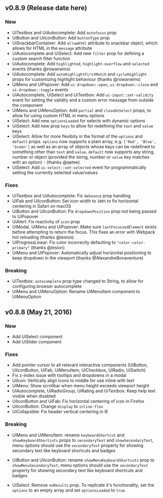 ## v0.8.9 (Release date here)

### New
* UiTextbox and UiAutocomplete: Add `autofocus` prop
* UiButton and UiIconButton: Add `buttonType` prop
* UiSnackbarContainer: Add `allowHtml` attribute to snackbar object, which allows for HTML in the `message` attribute
* UiAutocomplete and UiSelect: Add new `filter` prop for defining a custom search filter function
* UiAutocomplete: Add `highlighted`, `highlight-overflow` and `selected` events (thanks @rowanwins)
* UiAutocomplete: Add `autoHighlightFirstMatch` and `cycleHighlight` props for customizing highlight behaviour (thanks @rowanwins)
* UiMenu and UiPopover: Add `ui-dropdown::open`, `ui-dropdown::close` and `ui-dropdown::toggle` events
* UiAutocomplete, UiSelect and UiTextbox: Add `ui-input::set-validity` event for setting the validity and a custom error message from outside the component
* UiMenu and UiMenuOption: Add `partial` and `closeOnSelect` props, to allow for using custom HTML in menu options
* UiSelect: Add new `optionsLoaded` for selects with dynamic options
* UiSelect: Add new prop `keys` to allow for redefining the `text` and `value` keys
* UiSelect: Allow for more flexibity in the format of the `options` and `default` props. `options` now supports a plain array, e.g. `['Red', 'Blue', 'Green']` as well as an array of objects whose keys can be redefined to something other than `text` and `value`. `default` now supports any string, number or object (provided the string, number or `value` key matches with an option) - (thanks @qetee)
* UiSelect: Add `ui-select::set-selected` event for programmatically setting the currently selected value/values

### Fixes
* UiTextbox and UiAutocomplete: Fix `debounce` prop handling
* UiFab and UiIconButton: Set icon width to `100%` to fix horizontal centering in Safari on macOS
* UiButton and UiIconButton: Fix `dropdownPosition` prop not being passed to UiPopover
* UiAlert: Fix reactivity of `icon` prop
* UiModal, UiMenu and UiPopover: Make sure `lastFocussedElement` exists before attempting to return the focus. This fixes an error with Webpack hot reloading (thanks @lesion).
* UiProgressLinear: Fix color incorrectly defaulting to `"color-color-primary"` (thanks @lesion)
* UiMenu and UiPopover: Automatically adjust horizontal positioning to keep dropdown in the viewport (thanks @AlexandreBonaventure)

### Breaking
* UiTextbox: `autocomplete` prop type changed to String, to allow for configuring browser autocomplete
* UiMenu and UiMenuOption: Rename UiMenuItem component to UiMenuOption

## v0.8.8 (May 21, 2016)

### New
* Add UiSelect component
* Add UiSlider component

### Fixes
* Add pointer cursor to all relevant interactive components (UiButton, UiIconButton, UiFab, UiMenuItem, UiCheckbox, UiRadio, UiSwitch)
* Fix z-index issue with tooltips and dropdowns in a modal
* UiIcon: Vertically align icons to middle for use inline with text
* UiMenu: Show scrollbar when menu height exceeds viewport height
* UiAutocomplete, UiRadioGroup, UiRating and UiTextbox: Keep help text visible when disabled
* UiIconButton and UiFab: Fix horizontal centering of icon in Firefox
* UiIconButton: Change `display` to `inline-flex`
* UiCollapsible: Fix header vertical centering in IE

### Breaking
* UiMenu and UiMenuItem: rename `keyboardShortcut` and `showKeyboardShortcuts` props to `secondaryText` and `showSecondaryText`, menu options should use the `secondaryText` property for showing secondary text like keyboard shortcuts and badges

* UiButton and UiIconButton: rename `showMenuKeyboardShortcuts` prop to `showMenuSecondaryText`, menu options should use the `secondaryText` property for showing secondary text like keyboard shortcuts and badges

* UiSelect: Remove `noResults` prop. To replicate it's functionality, set the `options` to an empty array and set `optionsLoaded` to `true`.
